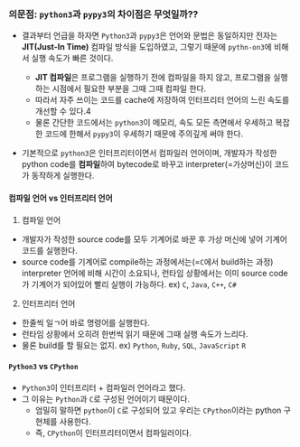 ### 의문점: `python3`과 `pypy3`의 차이점은 무엇일까??

- 결과부터 언급을 하자면 `Python3`과 `pypy3`은 언어와 문법은 동일하지만 전자는 **JIT(Just-In Time)** 컴파일 방식을 도입하였고, 그렇기 때문에 `pythn-on3`에 비해서 실행 속도가 빠른 것이다.
  - **JIT 컴파일**은 프로그램을 실행하기 전에 컴파일을 하지 않고, 프로그램을 실행하는 시점에서 필요한 부분을 그때 그때 컴파일 한다.
  - 따라서 자주 쓰이는 코드를 cache에 저장하여 인터프리터 언어의 느린 속도를 개선할 수 있다.4
  - 물론 간단한 코드에서는 `python3`이 메모리, 속도 모든 측면에서 우세하고 복잡한 코드에 한해서 `pypy3`이 우세하기 때문에 주의깊게 써야 한다.


- 기본적으로 `python3`은 인터프리터이면서 컴파일러 언어이며, 개발자가 작성한 python code를 **컴파일**하여 bytecode로 바꾸고 interpreter(=가상머신)이 코드가 동작하게 실행한다.

#### 컴파일 언어 vs 인터프리터 언어
1. 컴파일 언어 
  - 개발자가 작성한 source code를 모두 기계어로 바꾼 후 가상 머신에 넣어 기계어 코드를 실행한다.
  - source code를 기계어로 compile하는 과정에서는(=`C`에서 build하는 과정) interpreter 언어에 비해 시간이 소요되나, 런타임 상황에서는 이미 source code가 기계어가 되어있어 빨리 실행이 가능하다.
  ex) `C`, `Java`, `C++`, `C#`
2. 인터프리터 언어
  - 한줄씩 일ㄱ어 바로 명령어를 실행한다.
  - 런타임 상황에서 오히려 한번씩 읽기 때문에 그때 실행 속도가 느리다.
  - 물론 build를 할 필요는 없지.
  ex) `Python`, `Ruby`, `SQL`, `JavaScript` `R`

#### `Python3` vs `CPython`
- `Python3`이 인터프리터 + 컴파일러 언어라고 했다. 
- 그 이유는 `Python`과 `C`로 구성된 언어이기 때문이다.
  - 엄밀히 말하면 `python`이 `C`로 구성되어 있고 우리는 `CPython`이라는 python 구현체를 사용한다.
  - 즉, `CPython`이 인터프리터이면서 컴파일러이다.
